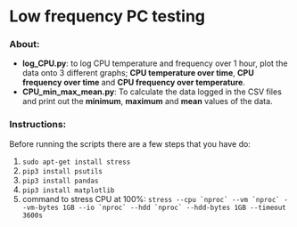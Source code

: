 # Low frequency PC testing
### About:
- __log_CPU.py__: to log CPU temperature and frequency over 1 hour, plot the data onto 3 different graphs; __CPU temperature over time__, __CPU frequency over time__ and __CPU frequency over temperature__.
- __CPU_min_max_mean.py__: To calculate the data logged in the CSV files and print out the __minimum__, __maximum__ and __mean__ values of the data.
### Instructions:
Before running the scripts there are a few steps that you have do:
1. ``sudo apt-get install stress``
2. ``pip3 install psutils``
3. ``pip3 install pandas``
4. ``pip3 install matplotlib``
5. command to stress CPU at 100%: ``stress --cpu `nproc` --vm `nproc` --vm-bytes 1GB --io `nproc` --hdd `nproc` --hdd-bytes 1GB --timeout 3600s``
